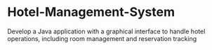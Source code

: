 # Hotel-Management-System
Develop a Java application with a graphical interface to handle hotel operations,  including room management and reservation tracking
